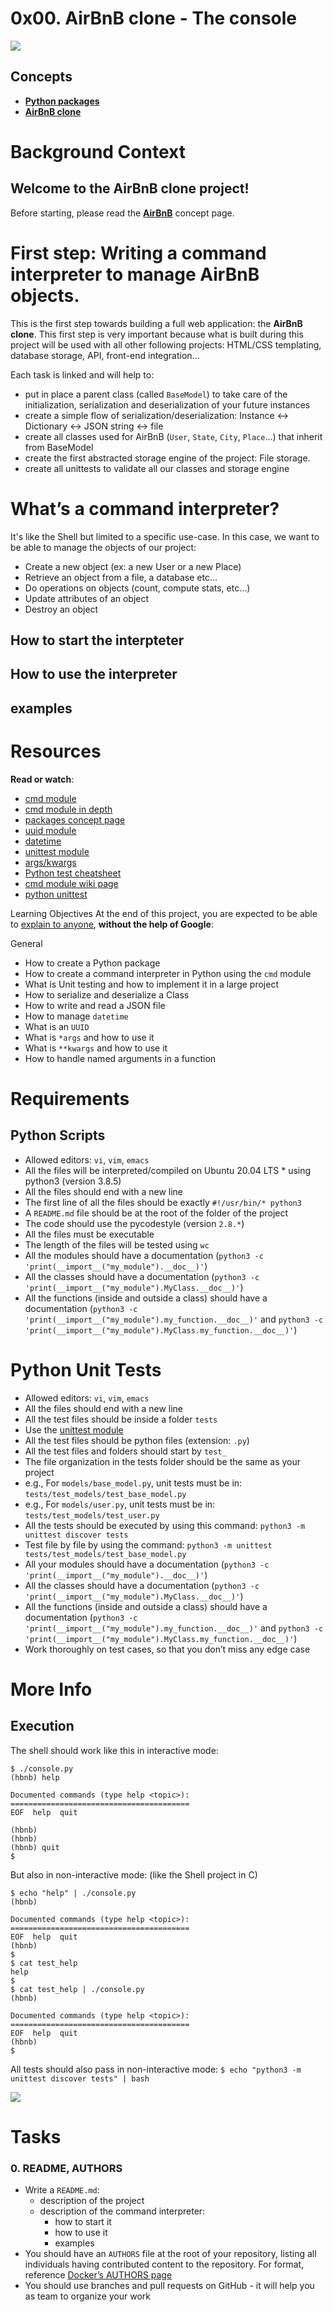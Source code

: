 # 0x00. AirBnB clone - The console
![](https://github.com/MrGiddy/AirBnB_clone/blob/main/imgs/hbnb.JPG)

## Concepts
* [**Python packages**]()
* [**AirBnB clone**]()

# Background Context
## Welcome to the AirBnB clone project!
Before starting, please read the [**AirBnB**]() concept page.

# First step: Writing a command interpreter to manage AirBnB objects.
This is the first step towards building a full web application: the **AirBnB clone**. This first step is very important because what is built during this project will be used with all other following projects: HTML/CSS templating, database storage, API, front-end integration…

Each task is linked and will help to:

* put in place a parent class (called ```BaseModel```) to take care of the initialization, serialization and deserialization of your future instances
* create a simple flow of serialization/deserialization: Instance <-> Dictionary <-> JSON string <-> file
* create all classes used for AirBnB (```User```, ```State```, ```City```, ```Place```…) that inherit from BaseModel
* create the first abstracted storage engine of the project: File storage.
* create all unittests to validate all our classes and storage engine

# What’s a command interpreter?
It's like the Shell but limited to a specific use-case. In this case, we want to be able to manage the objects of our project:

* Create a new object (ex: a new User or a new Place)
* Retrieve an object from a file, a database etc…
* Do operations on objects (count, compute stats, etc…)
* Update attributes of an object
* Destroy an object

## How to start the interpteter
## How to use the interpreter
## examples

# Resources
**Read or watch**:
* [cmd module](https://docs.python.org/3.8/library/cmd.html)
* [cmd module in depth](https://pymotw.com/3/cmd/)
* [packages concept page]()
* [uuid module](https://docs.python.org/3.8/library/uuid.html)
* [datetime](https://docs.python.org/3.8/library/datetime.html)
* [unittest module](https://docs.python.org/3.8/library/unittest.html#module-unittest)
* [args/kwargs](https://yasoob.me/2013/08/04/args-and-kwargs-in-python-explained/)
* [Python test cheatsheet](https://www.pythonsheets.com/notes/python-tests.html)
* [cmd module wiki page](https://wiki.python.org/moin/CmdModule)
* [python unittest](https://realpython.com/python-testing/)

Learning Objectives
At the end of this project, you are expected to be able to [explain to anyone](https://fs.blog/feynman-learning-technique/), **without the help of Google**:

General
* How to create a Python package
* How to create a command interpreter in Python using the ```cmd``` module
* What is Unit testing and how to implement it in a large project
* How to serialize and deserialize a Class
* How to write and read a JSON file
* How to manage ```datetime```
* What is an ```UUID```
* What is ```*args``` and how to use it
* What is ```**kwargs``` and how to use it
* How to handle named arguments in a function

# Requirements
## Python Scripts
* Allowed editors: ```vi```, ```vim```, ```emacs```
* All the files will be interpreted/compiled on Ubuntu 20.04 LTS * using python3 (version 3.8.5)
* All the files should end with a new line
* The first line of all the files should be exactly ```#!/usr/bin/* python3```
* A ```README.md``` file should be at the root of the folder of the project
* The code should use the pycodestyle (version ```2.8.*```)
* All the files must be executable
* The length of the files will be tested using ```wc```
* All the modules should have a documentation (```python3 -c 'print(__import__("my_module").__doc__)'```)
* All the classes should have a documentation (```python3 -c 'print(__import__("my_module").MyClass.__doc__)'```)
* All the functions (inside and outside a class) should have a documentation (```python3 -c 'print(__import__("my_module").my_function.__doc__)'``` and ```python3 -c 'print(__import__("my_module").MyClass.my_function.__doc__)'```)

# Python Unit Tests
* Allowed editors: ```vi```, ```vim```, ```emacs```
* All the files should end with a new line
* All the test files should be inside a folder ```tests```
* Use the [unittest module](https://docs.python.org/3.4/library/unittest.html#module-unittest)
* All the test files should be python files (extension: ```.py```)
* All the test files and folders should start by ```test_```
* The file organization in the tests folder should be the same as your project
* e.g., For ```models/base_model.py```, unit tests must be in: ```tests/test_models/test_base_model.py```
* e.g., For ```models/user.py```, unit tests must be in: ```tests/test_models/test_user.py```
* All the tests should be executed by using this command: ```python3 -m unittest discover tests```
* Test file by file by using the command: ```python3 -m unittest tests/test_models/test_base_model.py```
* All your modules should have a documentation (```python3 -c 'print(__import__("my_module").__doc__)'```)
* All the classes should have a documentation (```python3 -c 'print(__import__("my_module").MyClass.__doc__)'```)
* All the functions (inside and outside a class) should have a documentation (```python3 -c 'print(__import__("my_module").my_function.__doc__)'``` and ```python3 -c 'print(__import__("my_module").MyClass.my_function.__doc__)'```)
* Work thoroughly on test cases, so that you don’t miss any edge case

# More Info
## Execution
The shell should work like this in interactive mode:
```
$ ./console.py
(hbnb) help

Documented commands (type help <topic>):
========================================
EOF  help  quit

(hbnb) 
(hbnb) 
(hbnb) quit
$
```

But also in non-interactive mode: (like the Shell project in C)
```
$ echo "help" | ./console.py
(hbnb)

Documented commands (type help <topic>):
========================================
EOF  help  quit
(hbnb) 
$
$ cat test_help
help
$
$ cat test_help | ./console.py
(hbnb)

Documented commands (type help <topic>):
========================================
EOF  help  quit
(hbnb) 
$
```

All tests should also pass in non-interactive mode: ```$ echo "python3 -m unittest discover tests" | bash```

![](https://github.com/MrGiddy/AirBnB_clone/blob/main/imgs/airbnb_architectural_design.JPG)

# Tasks
### 0. README, AUTHORS
* Write a ```README.md```:
    * description of the project
    * description of the command interpreter:
        * how to start it
        * how to use it
        * examples
* You should have an ```AUTHORS``` file at the root of your repository, listing all individuals having contributed content to the repository. For format, reference [Docker’s AUTHORS page](https://github.com/moby/moby/blob/master/AUTHORS)
* You should use branches and pull requests on GitHub - it will help you as team to organize your work
